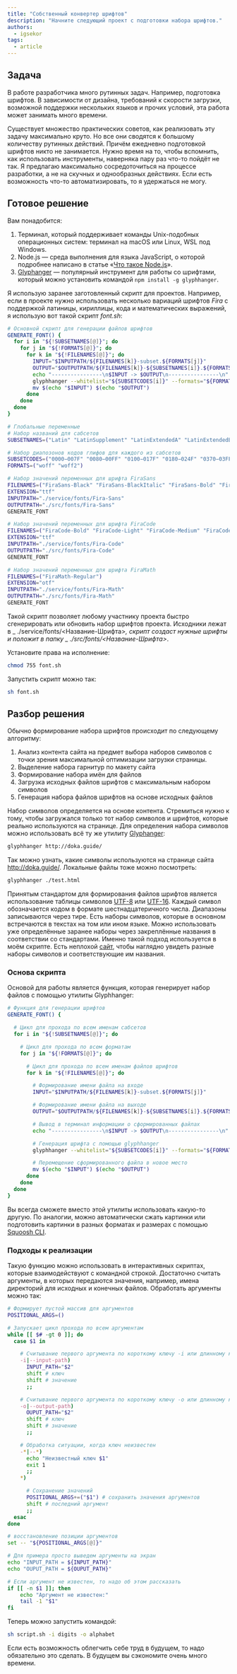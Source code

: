 ```yaml
---
title: "Собственный конвертер шрифтов"
description: "Начните следующий проект с подготовки набора шрифтов."
authors:
  - igsekor
tags:
  - article
---
```


## Задача

В работе разработчика много рутинных задач. Например, подготовка шрифтов. В зависимости от дизайна, требований к скорости загрузки, возможной поддержки нескольких языков и прочих условий, эта работа может занимать много времени.

Существует множество практических советов, как реализовать эту задачу максимально круто. Но все они сводятся к большому количеству рутинных действий. Причём ежедневно подготовкой шрифтов никто не занимается. Нужно время на то, чтобы вспомнить, как использовать инструменты, наверняка пару раз что-то пойдёт не так. Я предлагаю максимально сосредоточиться на процессе разработки, а не на скучных и однообразных действиях. Если есть возможность что-то автоматизировать, то я удержаться не могу.

## Готовое решение

Вам понадобится:

1. Терминал, который поддерживает команды Unix-подобных операционных систем: терминал на macOS или Linux, WSL под Windows.
1. Node.js — среда выполнения для языка JavaScript, о которой подробнее написано в статье «[Что такое Node.js](/tools/nodejs/)».
1. [Glyphanger](https://www.npmjs.com/package/glyphhanger/) — популярный инструмент для работы со шрифтами, который можно установить командой `npm install -g glyphhanger`.

Я использую заранее заготовленный скрипт для проектов. Например, если в проекте нужно использовать несколько вариаций шрифтов _Fira_  с поддержкой латиницы, кириллицы, кода и математических выражений, я использую вот такой скрипт _font.sh_:

```bash
# Основной скрипт для генерации файлов шрифтов
GENERATE_FONT() {
  for i in "${!SUBSETNAMES[@]}"; do
    for j in "${!FORMATS[@]}"; do
      for k in "${!FILENAMES[@]}"; do
        INPUT="$INPUTPATH/${FILENAMES[k]}-subset.${FORMATS[j]}"
        OUTPUT="$OUTPUTPATH/${FILENAMES[k]}-${SUBSETNAMES[i]}.${FORMATS[j]}"
        echo "----------------\n$INPUT -> $OUTPUT\n----------------\n"
        glyphhanger --whitelist="${SUBSETCODES[i]}" --formats="${FORMATS[j]}" --subset="$INPUTPATH/${FILENAMES[k]}.$EXTENSION" --css
        mv $(echo "$INPUT") $(echo "$OUTPUT")
      done
    done
  done
}

# Глобальные переменные
# Набор названий для сабсетов
SUBSETNAMES=("Latin" "LatinSupplement" "LatinExtendedA" "LatinExtendedB" "GreekCoptic" "Cyrilic" "CyrilicSupplement")

# Набор диапозонов кодов глифов для каждого из сабсетов
SUBSETCODES=("0000−007F" "0080−00FF" "0100−017F" "0180−024F" "0370−03FF" "0400−04FF" "0500−052F")
FORMATS=("woff" "woff2")

# Набор значений переменных для шрифта FiraSans
FILENAMES=("FiraSans-Black" "FiraSans-BlackItalic" "FiraSans-Bold" "FiraSans-BoldItalic" "FiraSans-ExtraBold" "FiraSans-ExtraBoldItalic" "FiraSans-ExtraLight" "FiraSans-LightItalic" "FiraSans-Italic" "FiraSans-Light" "FiraSans-LightItalic" "FiraSans-Medium" "FiraSans-MediumItalic" "FiraSans-Regular" "FiraSans-SemiBold" "FiraSans-SemiBoldItalic" "FiraSans-Thin" "FiraSans-ThinItalic")
EXTENSION="ttf"
INPUTPATH="./service/fonts/Fira-Sans"
OUTPUTPATH="./src/fonts/Fira-Sans"
GENERATE_FONT

# Набор значений переменных для шрифта FiraCode
FILENAMES=("FiraCode-Bold" "FiraCode-Light" "FiraCode-Medium" "FiraCode-Regular" "FiraCode-SemiBold")
EXTENSION="ttf"
INPUTPATH="./service/fonts/Fira-Code"
OUTPUTPATH="./src/fonts/Fira-Code"
GENERATE_FONT

# Набор значений переменных для шрифта FiraMath
FILENAMES=("FiraMath-Regular")
EXTENSION="otf"
INPUTPATH="./service/fonts/Fira-Math"
OUTPUTPATH="./src/fonts/Fira-Math"
GENERATE_FONT
```

Такой скрипт позволяет любому участнику проекта быстро сгенерировать или обновить набор шрифтов проекта. Исходники лежат в _ ./service/fonts/\<Название-Шрифта\>_, скрипт создаст нужные шрифты и положит в папку _ ./src/fonts/\<Название-Шрифта\>_.

Установите права на исполнение:

```bash
chmod 755 font.sh
```

Запустить скрипт можно так:

```bash
sh font.sh
```

## Разбор решения

Обычно формирование набора шрифтов происходит по следующему алгоритму:

1. Анализ контента сайта на предмет выбора наборов символов с точки зрения максимальной оптимизации загрузки страницы.
1. Выделение набора гарнитур по макету сайта
1. Формирование набора имён для файлов
1. Загрузка исходных файлов шрифтов с максимальным набором символов
1. Генерация набора файлов шрифтов на основе исходных файлов

Набор символов определяется на основе контента. Стремиться нужно к тому, чтобы загружался только тот набор символов и шрифтов, которые реально используются на странице. Для определения набора символов можно использовать всё ту же утилиту [Glyphanger](https://www.npmjs.com/package/glyphhanger/):

```bash
glyphhanger http://doka.guide/
```

Так можно узнать, какие символы используются на странице сайта http://doka.guide/. Локальные файлы тоже можно посмотреть:

```bash
glyphhanger ./test.html
```

Принятым стандартом для формирования файлов шрифтов является использование таблицы символов [UTF-8](https://ru.wikipedia.org/wiki/UTF-8) или [UTF-16](https://ru.wikipedia.org/wiki/UTF-16). Каждый символ обозначается кодом в формате шестнадцатеричного числа. Диапазоны записываются через тире. Есть наборы символов, которые в основном встречаются в текстах на том или ином языке. Можно использовать уже определённые заранее наборы через закреплённые названия в соответствии со стандартами. Именно такой подход используется в моём скрипте. Есть неплохой [сайт](https://unicode-table.com/ru/), чтобы наглядно увидеть разные наборы символов и соответствующие им названия.

### Основа скрипта

Основой для работы является функция, которая генерирует набор файлов с помощью утилиты Glyphhanger:

```bash
# Функция для генерации шрифтов
GENERATE_FONT() {

  # Цикл для прохода по всем именам сабсетов
  for i in "${!SUBSETNAMES[@]}"; do

    # Цикл для прохода по всем форматам
    for j in "${!FORMATS[@]}"; do

      # Цикл для прохода по всем именам файлов шрифтов
      for k in "${!FILENAMES[@]}"; do

        # Формирование имени файла на входе
        INPUT="$INPUTPATH/${FILENAMES[k]}-subset.${FORMATS[j]}"

        # Формирование имени файла на выходе
        OUTPUT="$OUTPUTPATH/${FILENAMES[k]}-${SUBSETNAMES[i]}.${FORMATS[j]}"

        # Вывод в терминал информации о сформированных файлах
        echo "----------------\n$INPUT -> $OUTPUT\n----------------\n"

        # Генерация шрифта с помощью glyphhanger
        glyphhanger --whitelist="${SUBSETCODES[i]}" --formats="${FORMATS[j]}" --subset="$INPUTPATH/${FILENAMES[k]}.$EXTENSION" --css

        # Перемещение сформированного файла в новое место
        mv $(echo "$INPUT") $(echo "$OUTPUT")
      done
    done
  done
}
```

Вы всегда сможете вместо этой утилиты использовать какую-то другую. По аналогии, можно автоматически сжать картинки или подготовить картинки в разных форматах и размерах с помощью [Squoosh CLI](https://www.npmjs.com/package/@squoosh/cli/).

### Подходы к реализации

Такую функцию можно использовать в интерактивных скриптах, которые взаимодействуют с командной строкой. Достаточно считать аргументы, в которых передаются значения, например, имена директорий для исходных и конечных файлов. Обработать аргументы можно так:

```bash
# Формирует пустой массив для аргументов
POSITIONAL_ARGS=()

# Запускает цикл прохода по всем аргументам
while [[ $# -gt 0 ]]; do
  case $1 in

    # Считывание первого аргумента по короткому ключу -i или длинному ключу --input-path
    -i|--input-path)
      INPUT_PATH="$2"
      shift # ключ
      shift # значение
      ;;

    # Считывание первого аргумента по короткому ключу -o или длинному ключу --output-path
    -o|--output-path)
      OUPUT_PATH="$2"
      shift # ключ
      shift # значение
      ;;

    # Обработка ситуации, когда ключ неизвестен
    -*|--*)
      echo "Неизвестный ключ $1"
      exit 1
      ;;
    *)

      # Сохранение значений
      POSITIONAL_ARGS+=("$1") # сохранить значения аргументов
      shift # последний аргумент
      ;;
  esac
done

# восстановление позиции аргументов
set -- "${POSITIONAL_ARGS[@]}"

# Для примера просто выведем аргументы на экран
echo "INPUT_PATH = ${INPUT_PATH}"
echo "OUPUT_PATH = ${OUPUT_PATH}"

# Если аргумент не известен, то надо об этом рассказать
if [[ -n $1 ]]; then
    echo "Аргумент не известен:"
    tail -1 "$1"
fi
```

Теперь можно запустить командой:

```bash
sh script.sh -i digits -o alphabet
```

Если есть возможность облегчить себе труд в будущем, то надо обязательно это сделать. В будущем вы сэкономите очень много времени.
